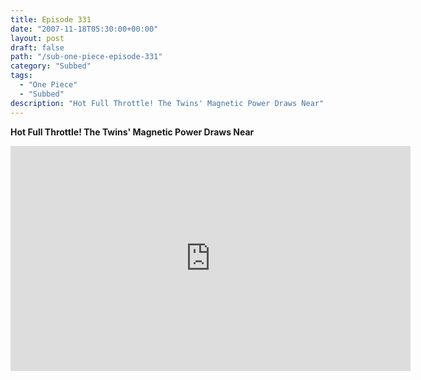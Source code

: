 ```yaml
---
title: Episode 331
date: "2007-11-18T05:30:00+00:00"
layout: post
draft: false
path: "/sub-one-piece-episode-331"
category: "Subbed"
tags:
  - "One Piece"
  - "Subbed"
description: "Hot Full Throttle! The Twins' Magnetic Power Draws Near"
---
```


**Hot Full Throttle! The Twins' Magnetic Power Draws Near**

<iframe width="640" height="360" src="https://www.rapidvideo.com/e/FXREMLST9Q" frameborder="0" marginwidth=0 marginheight=0 scrolling=no allowfullscreen></iframe>

